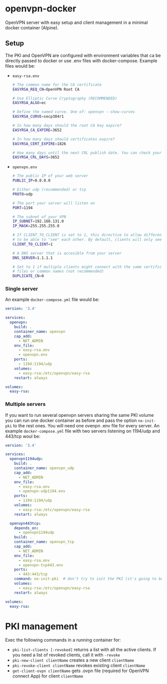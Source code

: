 # openvpn-docker
OpenVPN server with easy setup and client management in a minimal docker container (Alpine).

## Setup
The PKI and OpenVPN are configured with environment variables that ca be directly passed to docker or use .env files with docker-compose. Example files would be:

- `easy-rsa.env`
  ```sh
  # The common name for the CA certificate 
  EASYRSA_REQ_CN=OpenVPN Root CA

  # Use Elliptic Curve Cryptography (RECOMMENDED)
  EASYRSA_ALGO=ec

  # Define the named curve. One of: openvpn --show-curves
  EASYRSA_CURVE=secp384r1

  # In how many days should the root CA key expire?
  EASYRSA_CA_EXPIRE=3652

  # In how many days should certificates expire?
  EASYRSA_CERT_EXPIRE=1826

  # How many days until the next CRL publish date. You can check your crl with openssl crl -in crl.pem -noout -text
  EASYRSA_CRL_DAYS=3652
  ```

- `openvpn.env`
  ```sh
  # The public IP of your web server
  PUBLIC_IP=0.0.0.0

  # Either udp (recommended) or tcp
  PROTO=udp

  # The port your server will listen on
  PORT=1194

  # The subnet of your VPN
  IP_SUBNET=192.168.131.0
  IP_MASK=255.255.255.0

  # If CLIENT_TO_CLIENT is set to 1, this directive to allow different clients 
  # to be able to "see" each other. By default, clients will only see the server.
  CLIENT_TO_CLIENT=1

  # A DNS server that is accesible from your server
  DNS_SERVER=1.1.1.1

  # Set to 1 if multiple clients might connect with the same certificate/key
  # files or common names (not recommended)
  DUPLICATE_CN=0
  ```

### Single server
An example `docker-compose.yml` file would be:

```yaml
version: '3.4'

services:
  openvpn:
    build: .
    container_name: openvpn
    cap_add: 
      - NET_ADMIN
    env_file: 
      - easy-rsa.env
      - openvpn.env
    ports: 
      - 1194:1194/udp
    volumes:
      - easy-rsa:/etc/openvpn/easy-rsa
    restart: always

volumes:
  easy-rsa:
```

### Multiple servers
If you want to run several openvpn servers sharing the same PKI volume you can run one docker container as before and pass the option `no-init-pki` to the rest ones. You will need one ovenpn .env file for every server. An example `docker-compose.yml` file with two servers listening on 1194/udp and 443/tcp woul be:

```yaml
version: '3.4'

services:
  openvpn1194udp:
    build: .
    container_name: openvpn_udp
    cap_add: 
      - NET_ADMIN
    env_file: 
      - easy-rsa.env
      - openvpn-udp1194.env
    ports: 
      - 1194:1194/udp
    volumes:
      - easy-rsa:/etc/openvpn/easy-rsa
    restart: always

  openvpn443tcp:
    depends_on: 
      - openvpn1194udp
    build: .
    container_name: openvpn_tcp
    cap_add: 
      - NET_ADMIN
    env_file: 
      - easy-rsa.env
      - openvpn-tcp443.env
    ports: 
      - 443:443/tcp
    command: no-init-pki  # don't try to init the PKI (it's going to be intialized in other container)
    volumes:
      - easy-rsa:/etc/openvpn/easy-rsa
    restart: always

volumes:
  easy-rsa:
```

# PKI management
Exec the following commands in a running container for:
- `pki-list-clients [-revoked]` returns a list with all the active clients. If you need a list of revoked clients, call it with `-revoke`
- `pki-new-client clientName` creates a new client `clientName`
- `pki-revoke-client clientName` revokes existing client `clientName`
- `get-client-ovpn clientName` gets .ovpn file (required for OpenVPN connect App) for client `clientName`
